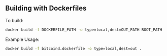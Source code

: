 ## Building with Dockerfiles

To build:
```bash
docker build -f DOCKERFILE_PATH -o type=local,dest=OUT_PATH ROOT_PATH
```

Example Usage:

```bash
docker build -f bitcoind.dockerfile -o type=local,dest=out . 
```